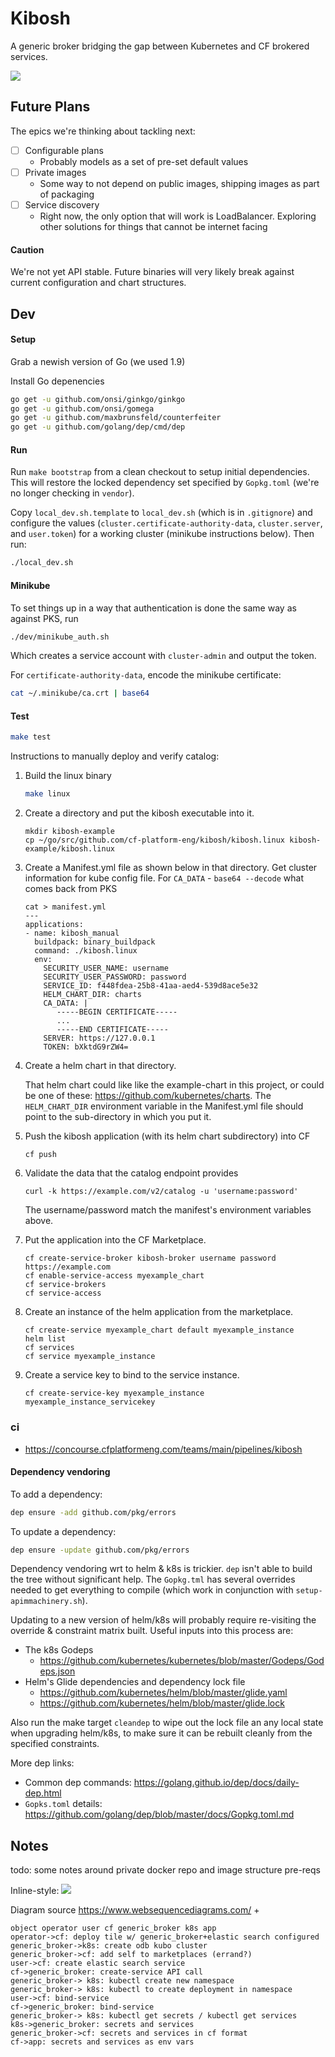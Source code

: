 # Kibosh

A generic broker bridging the gap between Kubernetes and CF brokered services.

![](docs/kibosh_logo.png)

## Future Plans
The epics we're thinking about tackling next:
- [ ] Configurable plans
    * Probably models as a set of pre-set default values
- [ ] Private images
    * Some way to not depend on public images, shipping images as part of packaging
- [ ] Service discovery
    * Right now, the only option that will work is LoadBalancer. Exploring other solutions for things that cannot be internet facing

#### Caution
We're not yet API stable. Future binaries will very likely break against current configuration and chart structures.

## Dev
#### Setup
Grab a newish version of Go (we used 1.9) 

Install Go depenencies
```bash
go get -u github.com/onsi/ginkgo/ginkgo
go get -u github.com/onsi/gomega
go get -u github.com/maxbrunsfeld/counterfeiter
go get -u github.com/golang/dep/cmd/dep
```

#### Run
Run `make bootstrap` from a clean checkout to setup initial dependencies. This will restore
the locked dependency set specified by `Gopkg.toml` (we're no longer checking in `vendor`).

Copy `local_dev.sh.template` to `local_dev.sh` (which is in `.gitignore`) and 
configure the values (`cluster.certificate-authority-data`, `cluster.server`, and `user.token`)
for a working cluster (minikube instructions below). Then run:

```bash
./local_dev.sh
```

#### Minikube
To set things up in a way that authentication is done the same way as against PKS, run 
```bash
./dev/minikube_auth.sh
```

Which creates a service account with `cluster-admin` and output the token.

For `certificate-authority-data`, encode the minikube certificate:
```bash
cat ~/.minikube/ca.crt | base64
```

#### Test
```bash
make test
```

Instructions to manually deploy and verify catalog:
1) Build the linux binary
    ```bash
    make linux
    ```
1) Create a directory and put the kibosh executable into it. 
    ```
    mkdir kibosh-example
    cp ~/go/src/github.com/cf-platform-eng/kibosh/kibosh.linux kibosh-example/kibosh.linux
    ```
1) Create a Manifest.yml file as shown below in that directory.
   Get cluster information for kube config file. For `CA_DATA` - `base64 --decode` what comes back from PKS 
    ```
    cat > manifest.yml
    ---
    applications:
    - name: kibosh_manual
      buildpack: binary_buildpack
      command: ./kibosh.linux
      env:
        SECURITY_USER_NAME: username
        SECURITY_USER_PASSWORD: password
        SERVICE_ID: f448fdea-25b8-41aa-aed4-539d8ace5e32
        HELM_CHART_DIR: charts
        CA_DATA: |
           -----BEGIN CERTIFICATE-----
           ...
           -----END CERTIFICATE-----
        SERVER: https://127.0.0.1
        TOKEN: bXktdG9rZW4=
    ```
1) Create a helm chart in that directory.

   That helm chart could like like the example-chart in this project, 
   or could be one of these: https://github.com/kubernetes/charts.  The `HELM_CHART_DIR`
   environment variable in the Manifest.yml file should point to the sub-directory 
   in which you put it. 
   
1) Push the kibosh application (with its helm chart subdirectory) into CF
   ```
   cf push
   ```
1) Validate the data that the catalog endpoint provides
    ```
    curl -k https://example.com/v2/catalog -u 'username:password'
    ```
    The username/password match the manifest's environment variables above.

1) Put the application into the CF Marketplace. 
    ```
    cf create-service-broker kibosh-broker username password https://example.com
    cf enable-service-access myexample_chart
    cf service-brokers
    cf service-access
    ```

1) Create an instance of the helm application from the marketplace. 
    ```
    cf create-service myexample_chart default myexample_instance
    helm list
    cf services
    cf service myexample_instance
    ```
1) Create a service key to bind to the service instance. 
    ```
    cf create-service-key myexample_instance myexample_instance_servicekey
    ```

### ci
* https://concourse.cfplatformeng.com/teams/main/pipelines/kibosh

#### Dependency vendoring

To add a dependency:
```bash
dep ensure -add github.com/pkg/errors
```

To update a dependency:
```bash
dep ensure -update github.com/pkg/errors
```

Dependency vendoring wrt to helm & k8s is trickier. `dep` isn't able to build the
tree without significant help. The `Gopkg.tml` has several overrides needed to get everything
to compile (which work in conjunction with `setup-apimmachinery.sh`).

Updating to a new version of helm/k8s will probably require re-visiting the override & constraint
matrix built. Useful inputs into this process are:
* The k8s Godeps
    - https://github.com/kubernetes/kubernetes/blob/master/Godeps/Godeps.json
* Helm's Glide dependencies and dependency lock file
    - https://github.com/kubernetes/helm/blob/master/glide.yaml
    - https://github.com/kubernetes/helm/blob/master/glide.lock

Also run the make target `cleandep` to wipe out the lock file an any local state when upgrading
helm/k8s, to make sure it can be rebuilt cleanly from the specified constraints.

More dep links:
* Common dep commands: https://golang.github.io/dep/docs/daily-dep.html
* `Gopks.toml` details: https://github.com/golang/dep/blob/master/docs/Gopkg.toml.md

## Notes

todo: some notes around private docker repo and image structure pre-reqs

Inline-style: 
![](docs/SeqDiagram.png)

Diagram source https://www.websequencediagrams.com/ + 
```text
object operator user cf generic_broker k8s app
operator->cf: deploy tile w/ generic_broker+elastic search configured
generic_broker->k8s: create odb kubo cluster
generic_broker->cf: add self to marketplaces (errand?)
user->cf: create elastic search service
cf->generic_broker: create-service API call
generic_broker-> k8s: kubectl create new namespace
generic_broker-> k8s: kubectl to create deployment in namespace
user->cf: bind-service
cf->generic_broker: bind-service
generic_broker-> k8s: kubectl get secrets / kubectl get services
k8s->generic_broker: secrets and services
generic_broker->cf: secrets and services in cf format
cf->app: secrets and services as env vars
```

